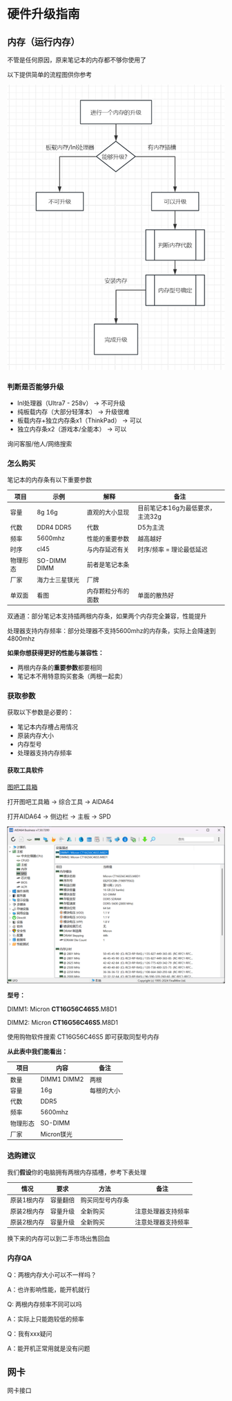 # 硬件升级指南

## 内存（运行内存）
不管是任何原因，原来笔记本的内存都不够你使用了

以下提供简单的流程图供你参考

![内存升级流程.png](/assets/内存升级流程.png)

### 判断是否能够升级

- lnl处理器（Ultra7 - 258v） -> 不可升级
- 纯板载内存（大部分轻薄本） -> 升级很难
- 板载内存+独立内存条x1（ThinkPad） -> 可以
- 独立内存条x2（游戏本/全能本） -> 可以

询问客服/他人/网络搜索

### 怎么购买

笔记本的内存条有以下重要参数

| 项目 | 示例 | 解释 | 备注 | 
| --- | --- | --- | --- | 
| 容量 | 8g 16g | 直观的大小显现 | 目前笔记本16g为最低要求，主流32g | 
| 代数 | DDR4 DDR5 | 代数 | D5为主流 | 
| 频率 | 5600mhz | 性能的重要参数 | 越高越好 |
| 时序 | cl45 | 与内存延迟有关 | 时序/频率 = 理论最低延迟 | 
| 物理形态 | SO-DIMM DIMM | 前者是笔记本条 | | 
| 厂家 | 海力士三星镁光 | 厂牌 | | 
| 单双面 | 看图 | 内存颗粒分布的面数 | 单面的散热好 | 

双通道：部分笔记本支持插两根内存条，如果两个内存完全兼容，性能提升

处理器支持内存频率：部分处理器不支持5600mhz的内存条，实际上会降速到4800mhz

**如果你想获得更好的性能与兼容性：**

- 两根内存条的**重要参数**都要相同
- 笔记本不用特意购买套条（两根一起卖）

### 获取参数

获取以下参数是必要的：

- 笔记本内存槽占用情况
- 原装内存大小
- 内存型号
- 处理器支持内存频率

#### 获取工具软件

[图吧工具箱](/000%20-%20计算机协会特色/电脑工具合集.md)

打开图吧工具箱  -> 综合工具 -> AIDA64

打开AIDA64 -> 侧边栏 -> 主板 -> SPD

![内存参数获取.png](/assets/内存参数获取.png)

**型号：**

DIMM1: Micron **CT16G56C46S5**.M8D1

DIMM2: Micron **CT16G56C46S5**.M8D1

使用购物软件搜索 CT16G56C46S5 即可获取同型号内存

**从此表中我们能看出：** 

| 项目 | 内容 | 备注 | 
| --- | --- | --- |
| 数量 | DIMM1 DIMM2 | 两根 | 
| 容量 | 16g | 每根的大小 | 
| 代数 | DDR5 | | 
| 频率 | 5600mhz | | 
| 物理形态 | SO-DIMM | 
| 厂家 | Micron镁光 | 


### 选购建议

我们**假设**你的电脑拥有两根内存插槽，参考下表处理

| 情况 | 要求 | 方法 | 备注 | 
| --- | --- | --- | --- |
| 原装1根内存 | 容量翻倍 | 购买同型号内存条 |  |
| 原装2根内存 | 容量升级 | 全新购买 | 注意处理器支持频率  |
| 原装2根内存 | 容量升级 | 全新购买 | 注意处理器支持频率  |

换下来的内存可以到二手市场出售回血

### 内存QA
Q：两根内存大小可以不一样吗？

A：也许影响性能，能开机就行

Q: 两根内存频率不同可以吗

A：实际上只能跑较低的频率   

Q：我有xxx疑问

A：能开机正常用就是没有问题

## 网卡

网卡接口